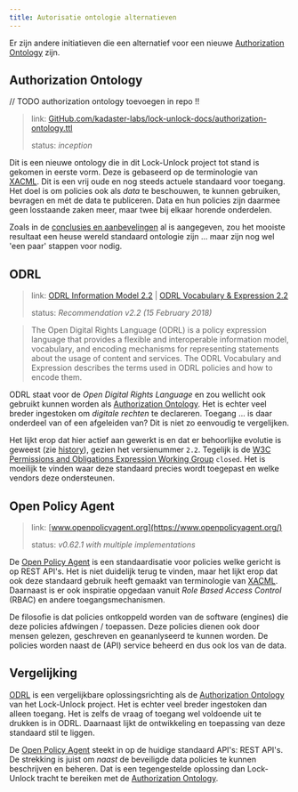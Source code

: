 ```yaml
---
title: Autorisatie ontologie alternatieven
---
```

Er zijn andere initiatieven die een alternatief voor een nieuwe [Authorization
Ontology](#authorization-ontology) zijn.

## Authorization Ontology

// TODO authorization ontology toevoegen in repo !!

> link: [GitHub.com/kadaster-labs/lock-unlock-docs/authorization-ontology.ttl](https://github.com/kadaster-labs/lock-unlock-docs/authorization-ontology.ttl)
> 
> status: _inception_

Dit is een nieuwe ontology die in dit Lock-Unlock project tot stand is gekomen in eerste vorm. Deze
is gebaseerd op de terminologie van [XACML](./xacml.md). Dit is een vrij oude en nog steeds actuele
standaard voor toegang. Het doel is om policies ook als _data_ te beschouwen, te kunnen gebruiken,
bevragen en mét de data te publiceren. Data en hun policies zijn daarmee geen losstaande zaken meer,
maar twee bij elkaar horende onderdelen.

Zoals in de [conclusies en aanbevelingen](../conclusies.md) al is aangegeven, zou het mooiste
resultaat een heuse wereld standaard ontologie zijn ... maar zijn nog wel 'een paar' stappen voor
nodig.

## ODRL

> link: [ODRL Information Model 2.2](https://www.w3.org/TR/odrl-model/) | [ODRL Vocabulary &
> Expression 2.2](https://www.w3.org/TR/odrl-vocab/)
> 
> status: _Recommendation v2.2 (15 February 2018)_

> The Open Digital Rights Language (ODRL) is a policy expression language that provides a flexible
> and interoperable information model, vocabulary, and encoding mechanisms for representing
> statements about the usage of content and services. The ODRL Vocabulary and Expression describes
> the terms used in ODRL policies and how to encode them.

ODRL staat voor de _Open Digital Rights Language_ en zou wellicht ook gebruikt kunnen worden als
[Authorization Ontology](#authorization-ontology). Het is echter veel breder ingestoken om _digitale
rechten_ te declareren. Toegang ... is daar onderdeel van of een afgeleiden van? Dit is niet zo
eenvoudig te vergelijken.

Het lijkt erop dat hier actief aan gewerkt is en dat er behoorlijke evolutie is geweest (zie
[history](https://www.w3.org/standards/history/odrl-model/)), gezien het versienummer `2.2`.
Tegelijk is de [W3C Permissions and Obligations Expression Working
Group](https://www.w3.org/groups/wg/poe/) `closed`. Het is moeilijk te vinden waar deze standaard
precies wordt toegepast en welke vendors deze ondersteunen.

## Open Policy Agent

> link: [www.openpolicyagent.org](https://www.openpolicyagent.org/)
> 
> status: _v0.62.1 with multiple implementations_

De [Open Policy Agent](https://www.openpolicyagent.org/) is een standaardisatie voor policies welke
gericht is op REST API's. Het is niet duidelijk terug te vinden, maar het lijkt erop dat ook deze
standaard gebruik heeft gemaakt van terminologie van [XACML](../achtergrond/xacml.md). Daarnaast is
er ook inspiratie opgedaan vanuit _Role Based Access Control_ (RBAC) en andere toegangsmechanismen.

De filosofie is dat policies ontkoppeld worden van de software (engines) die deze policies afdwingen
/ toepassen. Deze policies dienen ook door mensen gelezen, geschreven en geananlyseerd te kunnen
worden. De policies worden naast de (API) service beheerd en dus ook los van de data.

## Vergelijking

[ODRL](#odrl) is een vergelijkbare oplossingsrichting als de [Authorization
Ontology](#authorization-ontology) van het Lock-Unlock project. Het is echter veel breder ingestoken
dan alleen toegang. Het is zelfs de vraag of toegang wel voldoende uit te drukken is in ODRL.
Daarnaast lijkt de ontwikkeling en toepassing van deze standaard stil te liggen.

De [Open Policy Agent](#open-policy-agent) steekt in op de huidige standaard API's: REST API's. De
strekking is juist om _naast_ de beveiligde data policies te kunnen beschrijven en beheren. Dat is
een tegengestelde oplossing dan Lock-Unlock tracht te bereiken met de [Authorization
Ontology](#authorization-ontology).
